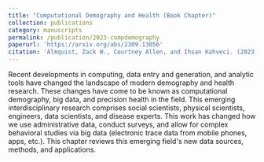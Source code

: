 ```yaml
---
title: "Computational Demography and Health (Book Chapter)"
collection: publications
category: manuscripts
permalink: /publication/2023-compdemography
paperurl: 'https://arxiv.org/abs/2309.13056'
citation: 'Almquist, Zack W., Courtney Allen, and Ihsan Kahveci. (2023). &quot;. Computational Demography and Health (Book Chapter).&quot; <i>Handbook of Computational Social Science, forthcoming 2025.</i>.'
---
```


Recent developments in computing, data entry and generation, and analytic tools have changed the landscape of modern demography and health research. These changes have come to be known as computational demography, big data, and precision health in the field. This emerging interdisciplinary research comprises social scientists, physical scientists, engineers, data scientists, and disease experts. This work has changed how we use administrative data, conduct surveys, and allow for complex behavioral studies via big data (electronic trace data from mobile phones, apps, etc.). This chapter reviews this emerging field's new data sources, methods, and applications.
